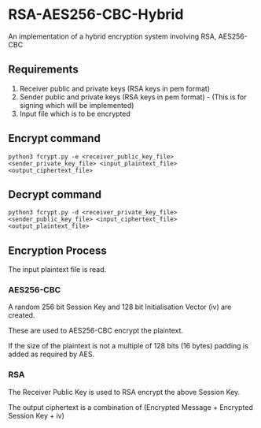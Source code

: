 # RSA-AES256-CBC-Hybrid

An implementation of a hybrid encryption system involving RSA, AES256-CBC

## Requirements

1. Receiver public and private keys (RSA keys in pem format)
2. Sender public and private keys (RSA keys in pem format) - (This is for signing which will be implemented)
3. Input file which is to be encrypted

## Encrypt command

`python3 fcrypt.py -e <receiver_public_key_file> <sender_private_key_file> <input_plaintext_file> <output_ciphertext_file>`

## Decrypt command

`python3 fcrypt.py -d <receiver_private_key_file> <sender_public_key_file> <input_ciphertext_file> <output_plaintext_file>`


## Encryption Process

The input plaintext file is read.

### AES256-CBC

A random 256 bit Session Key and 128 bit Initialisation Vector (iv) are created.

These are used to AES256-CBC encrypt the plaintext.

If the size of the plaintext is not a multiple of 128 bits (16 bytes) padding is added as required by AES.

### RSA

The Receiver Public Key is used to RSA encrypt the above Session Key.

The output ciphertext is a combination of (Encrypted Message + Encrypted Session Key + iv)
